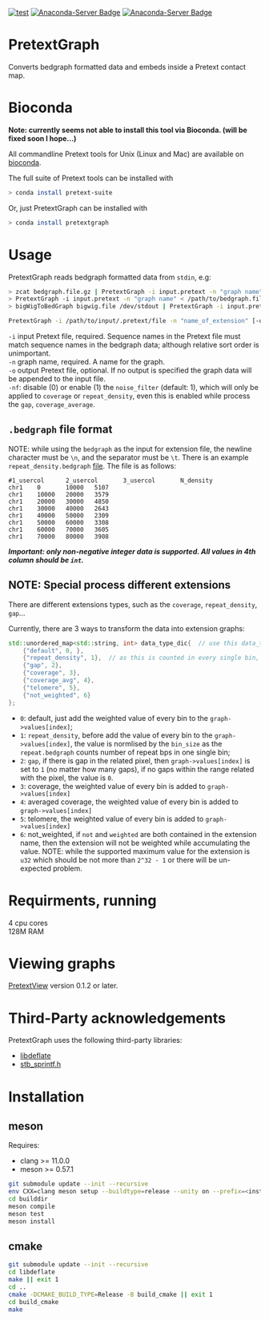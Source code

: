 [![test](https://github.com/wtsi-hpag/PretextGraph/actions/workflows/test.yml/badge.svg)](https://github.com/wtsi-hpag/PretextGraph/actions/workflows/test.yml)
[![Anaconda-Server Badge](https://anaconda.org/bioconda/pretext-suite/badges/installer/conda.svg)](https://conda.anaconda.org/bioconda)
[![Anaconda-Server Badge](https://anaconda.org/bioconda/pretextgraph/badges/downloads.svg)](https://anaconda.org/bioconda/pretextgraph)
# PretextGraph
Converts bedgraph formatted data and embeds inside a Pretext contact map.


# Bioconda
**Note: currently seems not able to install this tool via Bioconda. (will be fixed soon I hope...)**

All commandline Pretext tools for Unix (Linux and Mac) are available on [bioconda](https://bioconda.github.io/).<br/>

The full suite of Pretext tools can be installed with
```sh
> conda install pretext-suite
```
Or, just PretextGraph can be installed with
```sh
> conda install pretextgraph
```

# Usage
PretextGraph reads bedgraph formatted data from `stdin`, e.g:<br/>

```bash
> zcat bedgraph.file.gz | PretextGraph -i input.pretext -n "graph name"
> PretextGraph -i input.pretext -n "graph name" < /path/to/bedgraph.file
> bigWigToBedGraph bigwig.file /dev/stdout | PretextGraph -i input.pretext -n "graph name"
```

```bash
PretextGraph -i /path/to/input/.pretext/file -n "name_of_extension" [-o /path/to/the/output/.pretext/file] [-nf 0|1] < /path/to/extension/data/file
``` 

`-i` input Pretext file, required. Sequence names in the Pretext file must match sequence names in the bedgraph data; although relative sort order is unimportant.<br/>
`-n` graph name, required. A name for the graph.<br/>
`-o` output Pretext file, optional. If no output is specified the graph data will be appended to the input file.<br/>
`-nf`: disable (0) or enable (1) the `noise_filter` (default: 1), which will only be applied to `coverage` or `repeat_density`, even this is enabled while process the `gap`, `coverage_average`.


## `.bedgraph` file format
NOTE: while using the `bedgraph` as the input for extension file, the newline character must be `\n`, and the separator must be `\t`. There is an example `repeat_density.bedgraph` [file](data_for_test). The file is as follows:
```
#1_usercol      2_usercol       3_usercol       N_density
chr1    0       10000   5107
chr1    10000   20000   3579
chr1    20000   30000   4850
chr1    30000   40000   2643
chr1    40000   50000   2309
chr1    50000   60000   3308
chr1    60000   70000   3605
chr1    70000   80000   3908
```
***Important: only non-negative integer data is supported. All values in 4th column should be `int`.***

## NOTE: Special process different extensions

There are different extensions types, such as the `coverage`, `repeat_density`, `gap`...

Currently, there are 3 ways to transform the data into extension graphs:
```cpp
std::unordered_map<std::string, int> data_type_dic{  // use this data_type 
    {"default", 0, },
    {"repeat_density", 1},  // as this is counted in every single bin, so we need to normalise this within the bin
    {"gap", 2}, 
    {"coverage", 3},
    {"coverage_avg", 4},
    {"telomere", 5},
    {"not_weighted", 6}
};
```
- `0`: default, just add the weighted value of every bin to the `graph->values[index]`;
- `1`: `repeat_density`, before add the value of every bin to the `graph->values[index]`, the value is normlised by the `bin_size` as the `repeat.bedgraph` counts number of repeat bps in one single bin;
- `2`: `gap`, if there is gap in the related pixel, then `graph->values[index]` is set to `1` (no matter how many gaps), if no gaps within the range related with the pixel, the value is `0`.
- `3`: coverage, the weighted value of every bin is added to `graph->values[index]`
- `4`: averaged coverage, the weighted value of every bin is added to `graph->values[index]`
- `5`: telomere, the weighted value of every bin is added to `graph->values[index]`
- `6`: not_weighted, if `not` and `weighted` are both contained in the extension name, then the extension will not be weighted while accumulating the value. NOTE: while the supported maximum value for the extension is `u32` which should be not more than `2^32 - 1` or there will be un-expected problem.


# Requirments, running
4 cpu cores <br/>
128M RAM <br/>

# Viewing graphs
[PretextView](https://github.com/wtsi-hpag/PretextView) version 0.1.2 or later.

# Third-Party acknowledgements
PretextGraph uses the following third-party libraries:<br/>
* [libdeflate](https://github.com/ebiggers/libdeflate)<br/>
* [stb_sprintf.h](https://github.com/nothings/stb/blob/master/stb_sprintf.h)

# Installation

## meson
Requires:
* clang >= 11.0.0
* meson >= 0.57.1
```bash
git submodule update --init --recursive
env CXX=clang meson setup --buildtype=release --unity on --prefix=<installation prefix> builddir
cd builddir
meson compile
meson test
meson install
```

## cmake
```bash
git submodule update --init --recursive
cd libdeflate
make || exit 1
cd ..
cmake -DCMAKE_BUILD_TYPE=Release -B build_cmake || exit 1
cd build_cmake 
make 
```